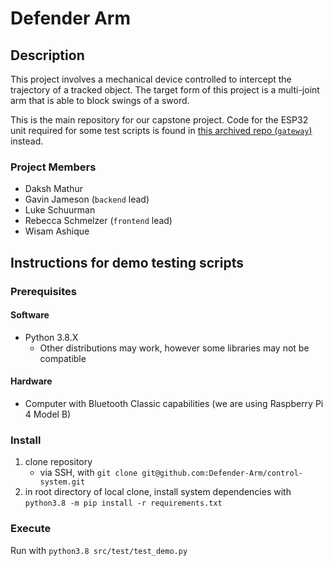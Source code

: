 # Defender Arm

## Description
This project involves a mechanical device controlled to intercept the trajectory of a tracked object. The target form of this project is a multi-joint arm that is able to block swings of a sword. 

This is the main repository for our capstone project. Code for the ESP32 unit required for some test scripts is found in [this archived repo (`gateway`)](https://github.com/Defender-Arm/gateway) instead.

### Project Members
- Daksh Mathur
- Gavin Jameson (`backend` lead)
- Luke Schuurman
- Rebecca Schmelzer (`frontend` lead)
- Wisam Ashique

## Instructions for **demo testing scripts**

### Prerequisites 

#### Software
- Python 3.8.X
    - Other distributions may work, however some libraries may not be compatible

#### Hardware
- Computer with Bluetooth Classic capabilities (we are using Raspberry Pi 4 Model B)

### Install
1. clone repository 
   - via SSH, with `git clone git@github.com:Defender-Arm/control-system.git`
2. in root directory of local clone, install system dependencies with `python3.8 -m pip install -r requirements.txt`

### Execute
Run with `python3.8 src/test/test_demo.py`